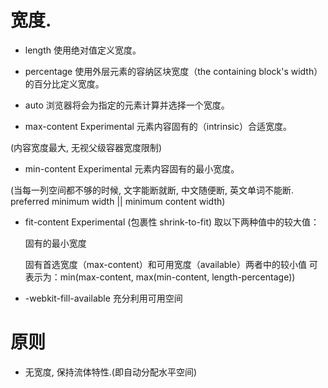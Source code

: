 # 宽度.

- length
使用绝对值定义宽度。

- percentage
使用外层元素的容纳区块宽度（the containing block's width）的百分比定义宽度。

- auto
  浏览器将会为指定的元素计算并选择一个宽度。

- max-content Experimental
元素内容固有的（intrinsic）合适宽度。

(内容宽度最大, 无视父级容器宽度限制)

- min-content Experimental
元素内容固有的最小宽度。

(当每一列空间都不够的时候, 文字能断就断, 中文随便断, 英文单词不能断. preferred minimum width || minimum content width)

- fit-content Experimental
  (包裹性 shrink-to-fit)
取以下两种值中的较大值：

  固有的最小宽度

  固有首选宽度（max-content）和可用宽度（available）两者中的较小值
可表示为：min(max-content, max(min-content,  length-percentage))

- -webkit-fill-available
  充分利用可用空间


# 原则

- 无宽度, 保持流体特性.(即自动分配水平空间)